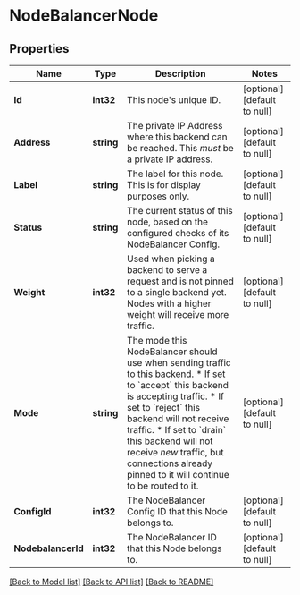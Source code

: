 # NodeBalancerNode

## Properties
Name | Type | Description | Notes
------------ | ------------- | ------------- | -------------
**Id** | **int32** | This node&#x27;s unique ID. | [optional] [default to null]
**Address** | **string** | The private IP Address where this backend can be reached. This _must_ be a private IP address.  | [optional] [default to null]
**Label** | **string** | The label for this node.  This is for display purposes only.  | [optional] [default to null]
**Status** | **string** | The current status of this node, based on the configured checks of its NodeBalancer Config.  | [optional] [default to null]
**Weight** | **int32** | Used when picking a backend to serve a request and is not pinned to a single backend yet.  Nodes with a higher weight will receive more traffic.  | [optional] [default to null]
**Mode** | **string** | The mode this NodeBalancer should use when sending traffic to this backend. * If set to &#x60;accept&#x60; this backend is accepting traffic. * If set to &#x60;reject&#x60; this backend will not receive traffic. * If set to &#x60;drain&#x60; this backend will not receive _new_ traffic, but connections already   pinned to it will continue to be routed to it.  | [optional] [default to null]
**ConfigId** | **int32** | The NodeBalancer Config ID that this Node belongs to.  | [optional] [default to null]
**NodebalancerId** | **int32** | The NodeBalancer ID that this Node belongs to.  | [optional] [default to null]

[[Back to Model list]](../README.md#documentation-for-models) [[Back to API list]](../README.md#documentation-for-api-endpoints) [[Back to README]](../README.md)

